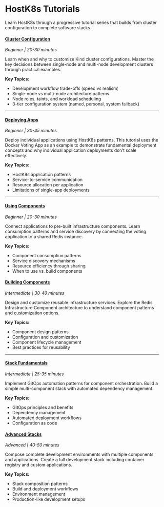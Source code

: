 # HostK8s Tutorials

Learn HostK8s through a progressive tutorial series that builds from cluster configuration to complete software stacks.

#### [Cluster Configuration](cluster.md)
*Beginner | 20-30 minutes*

Learn when and why to customize Kind cluster configurations. Master the key decisions between single-node and multi-node development clusters through practical examples.

**Key Topics:**
- Development workflow trade-offs (speed vs realism)
- Single-node vs multi-node architecture patterns
- Node roles, taints, and workload scheduling
- 3-tier configuration system (named, personal, system fallback)

---

#### [Deploying Apps](apps.md)
*Beginner | 30-45 minutes*

Deploy individual applications using HostK8s patterns. This tutorial uses the Docker Voting App as an example to demonstrate fundamental deployment concepts and why individual application deployments don't scale effectively.

**Key Topics:**
- HostK8s application patterns
- Service-to-service communication
- Resource allocation per application
- Limitations of single-app deployments

---

#### [Using Components](shared-components.md)
*Beginner | 20-30 minutes*

Connect applications to pre-built infrastructure components. Learn consumption patterns and service discovery by connecting the voting application to a shared Redis instance.

**Key Topics:**
- Component consumption patterns
- Service discovery mechanisms
- Resource efficiency through sharing
- When to use vs. build components

#### [Building Components](components.md)
*Intermediate | 30-40 minutes*

Design and customize reusable infrastructure services. Explore the Redis Infrastructure Component architecture to understand component patterns and customization options.

**Key Topics:**
- Component design patterns
- Configuration and customization
- Component lifecycle management
- Best practices for reusability

---

#### [Stack Fundamentals](gitops-fundamentals.md)
*Intermediate | 25-35 minutes*

Implement GitOps automation patterns for component orchestration. Build a simple multi-component stack with automated dependency management.

**Key Topics:**
- GitOps principles and benefits
- Dependency management
- Automated deployment workflows
- Configuration as code

#### [Advanced Stacks](stacks.md)
*Advanced | 40-50 minutes*

Compose complete development environments with multiple components and applications. Create a full development stack including container registry and custom applications.

**Key Topics:**
- Stack composition patterns
- Build and deployment workflows
- Environment management
- Production-like development setups

